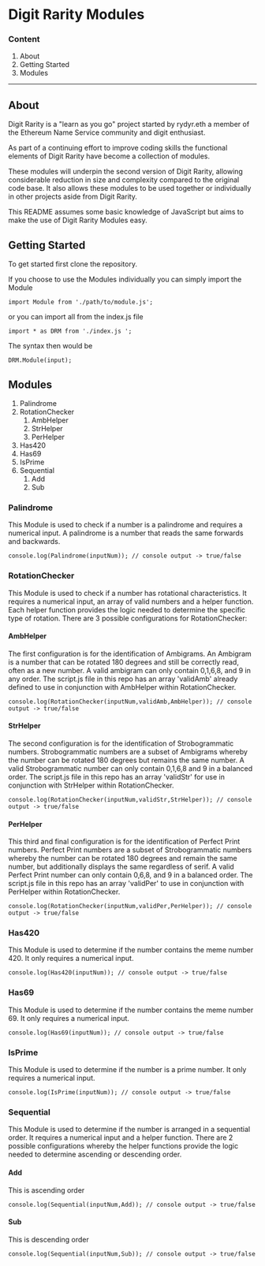 # Digit Rarity Modules 

### Content
1. About
2. Getting Started
3. Modules

---

## About

Digit Rarity is a "learn as you go" project started by rydyr.eth a member of the Ethereum Name Service community and digit enthusiast. 

As part of a continuing effort to improve coding skills the functional elements of Digit Rarity have become a collection of modules.

These modules will underpin the second version of Digit Rarity, allowing considerable reduction in size and complexity compared to the original code base. It also allows these modules to be used together or individually in other projects aside from Digit Rarity. 

This README assumes some basic knowledge of JavaScript but aims to make the use of Digit Rarity Modules easy.

## Getting Started 

To get started first clone the repository. 

If you choose to use the Modules individually you can simply import the Module

```import Module from './path/to/module.js';```

or you can import all from the index.js file

```import * as DRM from './index.js ';```

The syntax then would be 

```DRM.Module(input);```

## Modules 

1. Palindrome
2. RotationChecker
   1. AmbHelper
   2. StrHelper
   3. PerHelper
3. Has420
4. Has69
5. IsPrime
6. Sequential
   1. Add
   2. Sub


### Palindrome 

This Module is used to check if a number is a palindrome and requires a numerical input. A palindrome is a number that reads the same forwards and backwards.

```console.log(Palindrome(inputNum)); // console output -> true/false ``` 

### RotationChecker 

This Module is used to check if a number has rotational characteristics. It requires a numerical input, an array of valid numbers and a helper function. Each helper function provides the logic needed to determine the specific type of rotation. There are 3 possible configurations for RotationChecker:

  #### AmbHelper 

  The first configuration is for the identification of Ambigrams. An Ambigram is a number that can be rotated 180 degrees and still be correctly read, often as a new number. A valid ambigram can only contain 0,1,6,8, and 9 in any order. The script.js file in this repo has an array 'validAmb' already defined to use in conjunction with AmbHelper within RotationChecker.

  ```console.log(RotationChecker(inputNum,validAmb,AmbHelper)); // console output -> true/false```

  #### StrHelper 

  The second configuration is for the identification of Strobogrammatic numbers. Strobogrammatic numbers are a subset of Ambigrams whereby the number can be rotated 180 degrees but remains the same number. A valid Strobogrammatic number can only contain 0,1,6,8 and 9 in a balanced order. The script.js file in this repo has an array 'validStr' for use in conjunction with StrHelper within RotationChecker. 

  ```console.log(RotationChecker(inputNum,validStr,StrHelper)); // console output -> true/false```

  #### PerHelper 

  This third and final configuration is for the identification of Perfect Print numbers. Perfect Print numbers are a subset of Strobogrammatic numbers whereby the number can be rotated 180 degrees and remain the same number, but additionally displays the same regardless of serif. A valid Perfect Print number can only contain 0,6,8, and 9 in a balanced order. The script.js file in this repo has an array 'validPer' to use in conjunction with PerHelper within RotationChecker. 

  ```console.log(RotationChecker(inputNum,validPer,PerHelper)); // console output -> true/false```

### Has420 

This Module is used to determine if the number contains the meme number 420. It only requires a numerical input. 

```console.log(Has420(inputNum)); // console output -> true/false ```

### Has69

This Module is used to determine if the number contains the meme number 69. It only requires a numerical input. 

```console.log(Has69(inputNum)); // console output -> true/false ```

### IsPrime

This Module is used to determine if the number is a prime number. It only requires a numerical input.

```console.log(IsPrime(inputNum)); // console output -> true/false```

### Sequential 

This Module is used to determine if the number is arranged in a sequential order. It requires a numerical input and a helper function. There are 2 possible configurations whereby the helper functions provide the logic needed to determine ascending or descending order.

  #### Add

  This is ascending order 

  ```console.log(Sequential(inputNum,Add)); // console output -> true/false```

  #### Sub

  This is descending order

```console.log(Sequential(inputNum,Sub)); // console output -> true/false```